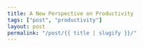 ```yaml
---
title: A New Perspective on Productivity
tags: ["post", "productivity"]
layout: post
permalink: "/post/{{ title | slugify }}/"
---
```

